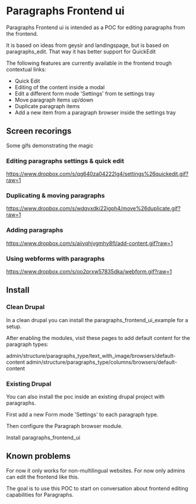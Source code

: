 # Paragraphs Frontend ui

Paragraphs Frontend ui is intended as a POC for editing paragraphs from the frontend.

It is based on ideas from geysir and landingspage, but is based on paragraphs_edit.
That way it has better support for QuickEdit

The following features are currently available in the frontend trough contextual links:

* Quick Edit
* Editing of the content inside a modal
* Edit a different form mode 'Settings' from te settings tray
* Move paragraph items up/down
* Duplicate paragraph items
* Add a new item from a paragraph browser inside the settings tray

## Screen recorings

Some gifs demonstrating the magic

### Editing paragraphs settings & quick edit

https://www.dropbox.com/s/qg640za04222lg4/settings%26quickedit.gif?raw=1

### Duplicating & moving paragraphs
https://www.dropbox.com/s/wdqvxdki22jgph4/move%26duplicate.gif?raw=1

### Adding paragraphs
https://www.dropbox.com/s/aiivqhjvgmhy8fl/add-content.gif?raw=1

### Using webforms with paragraphs
https://www.dropbox.com/s/oo2prxw57835dka/webform.gif?raw=1


## Install

### Clean Drupal

In a clean drupal you can install the paragraphs_frontend_ui_example for a setup.

After enabling the modules, visit these pages to add default content for the paragraph types:

admin/structure/paragraphs_type/text_with_image/browsers/default-content
admin/structure/paragraphs_type/columns/browsers/default-content

### Existing Drupal

You can also install the poc inside an existing drupal project with paragraphs.

First add a new Form mode 'Settings' to each paragraph type.

Then configure the Paragraph browser module.

Install paragraphs_frontend_ui

## Known problems

For now it only works for non-multilingual websites.
For now only admins can edit the frontend like this.

The goal is to use this POC to start on conversation about frontend editing capabilities  for Paragraphs.
